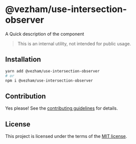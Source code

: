# @vezham/use-intersection-observer

A Quick description of the component

> This is an internal utility, not intended for public usage.

## Installation

```sh
yarn add @vezham/use-intersection-observer
# or
npm i @vezham/use-intersection-observer
```

## Contribution

Yes please! See the
[contributing guidelines](https://github.com/vezham/heroui/blob/master/CONTRIBUTING.md)
for details.

## License

This project is licensed under the terms of the
[MIT license](https://github.com/vezham/heroui/blob/master/LICENSE).
